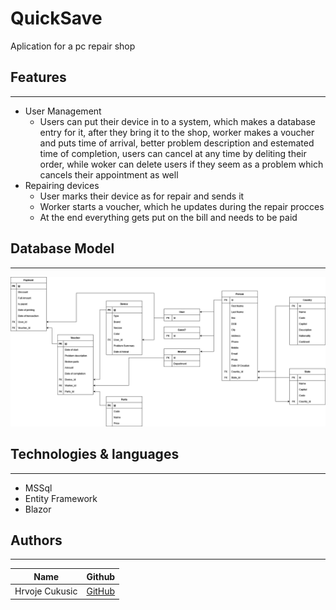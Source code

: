# QuickSave
Aplication for a pc repair shop

## Features

---

* User Management 
  * Users can put their device in to a system, which makes a database entry for it, after they bring it to the shop, worker makes a voucher and puts time of arrival, better problem description and estemated time of completion, users can cancel at any time by deliting their order, while woker can delete users if they seem as a problem which cancels their appointment as well
* Repairing devices
  * User marks their device as for repair and sends it
  * Worker starts a voucher, which he updates during the repair procces
  * At the end everything gets put on the bill and needs to be paid

## Database Model
---
![](QuickSave.png)

## Technologies & languages

---

* MSSql
* Entity Framework
* Blazor

## Authors

---

| Name            | Github                                        |
| --------------- | --------------------------------------------- |
| Hrvoje Cukusic  | [GitHub](https://github.com/HrvojeCukusicOSS) |
